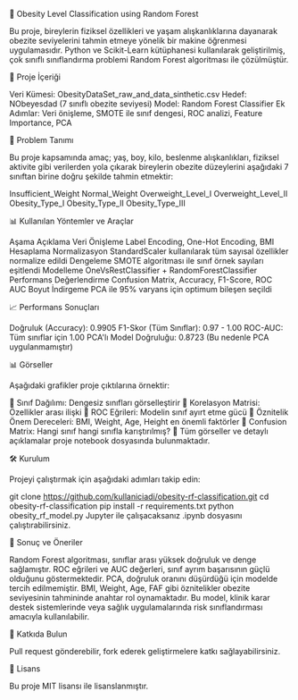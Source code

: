 🧠 Obesity Level Classification using Random Forest

Bu proje, bireylerin fiziksel özellikleri ve yaşam alışkanlıklarına dayanarak obezite seviyelerini tahmin etmeye yönelik bir makine öğrenmesi uygulamasıdır. Python ve Scikit-Learn kütüphanesi kullanılarak geliştirilmiş, çok sınıflı sınıflandırma problemi Random Forest algoritması ile çözülmüştür.

📁 Proje İçeriği

Veri Kümesi: ObesityDataSet_raw_and_data_sinthetic.csv
Hedef: NObeyesdad (7 sınıflı obezite seviyesi)
Model: Random Forest Classifier
Ek Adımlar: Veri önişleme, SMOTE ile sınıf dengesi, ROC analizi, Feature Importance, PCA

🎯 Problem Tanımı

Bu proje kapsamında amaç; yaş, boy, kilo, beslenme alışkanlıkları, fiziksel aktivite gibi verilerden yola çıkarak bireylerin obezite düzeylerini aşağıdaki 7 sınıftan birine doğru şekilde tahmin etmektir:

Insufficient_Weight
Normal_Weight
Overweight_Level_I
Overweight_Level_II
Obesity_Type_I
Obesity_Type_II
Obesity_Type_III


📊 Kullanılan Yöntemler ve Araçlar

Aşama	Açıklama
Veri Önişleme	Label Encoding, One-Hot Encoding, BMI Hesaplama
Normalizasyon	StandardScaler kullanılarak tüm sayısal özellikler normalize edildi
Dengeleme	SMOTE algoritması ile sınıf örnek sayıları eşitlendi
Modelleme	OneVsRestClassifier + RandomForestClassifier
Performans Değerlendirme	Confusion Matrix, Accuracy, F1-Score, ROC AUC
Boyut İndirgeme	PCA ile 95% varyans için optimum bileşen seçildi


📈 Performans Sonuçları

Doğruluk (Accuracy): 0.9905
F1-Skor (Tüm Sınıflar): 0.97 - 1.00
ROC-AUC: Tüm sınıflar için 1.00
PCA'lı Model Doğruluğu: 0.8723 (Bu nedenle PCA uygulanmamıştır)



📊 Görseller

Aşağıdaki grafikler proje çıktılarına örnektir:

📌 Sınıf Dağılımı: Dengesiz sınıfları görselleştirir
📌 Korelasyon Matrisi: Özellikler arası ilişki
📌 ROC Eğrileri: Modelin sınıf ayırt etme gücü
📌 Öznitelik Önem Dereceleri: BMI, Weight, Age, Height en önemli faktörler
📌 Confusion Matrix: Hangi sınıf hangi sınıfla karıştırılmış?
📍 Tüm görseller ve detaylı açıklamalar proje notebook dosyasında bulunmaktadır.



🛠 Kurulum

Projeyi çalıştırmak için aşağıdaki adımları takip edin:

git clone https://github.com/kullaniciadi/obesity-rf-classification.git
cd obesity-rf-classification
pip install -r requirements.txt
python obesity_rf_model.py
Jupyter ile çalışacaksanız .ipynb dosyasını çalıştırabilirsiniz.



📌 Sonuç ve Öneriler

Random Forest algoritması, sınıflar arası yüksek doğruluk ve denge sağlamıştır.
ROC eğrileri ve AUC değerleri, sınıf ayrım başarısının güçlü olduğunu göstermektedir.
PCA, doğruluk oranını düşürdüğü için modelde tercih edilmemiştir.
BMI, Weight, Age, FAF gibi öznitelikler obezite seviyesinin tahmininde anahtar rol oynamaktadır.
Bu model, klinik karar destek sistemlerinde veya sağlık uygulamalarında risk sınıflandırması amacıyla kullanılabilir.



🤝 Katkıda Bulun

Pull request gönderebilir, fork ederek geliştirmelere katkı sağlayabilirsiniz.

📄 Lisans

Bu proje MIT lisansı ile lisanslanmıştır.


